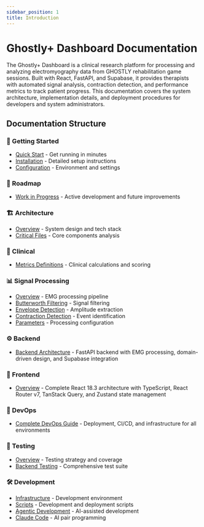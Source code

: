 ```yaml
---
sidebar_position: 1
title: Introduction
---
```


# Ghostly+ Dashboard Documentation

The Ghostly+ Dashboard is a clinical research platform for processing and analyzing electromyography data from GHOSTLY rehabilitation game sessions. Built with React, FastAPI, and Supabase, it provides therapists with automated signal analysis, contraction detection, and performance metrics to track patient progress. This documentation covers the system architecture, implementation details, and deployment procedures for developers and system administrators.

## Documentation Structure

### 🚀 Getting Started
- [Quick Start](./getting-started/quick-start.md) - Get running in minutes
- [Installation](./getting-started/installation.md) - Detailed setup instructions
- [Configuration](./getting-started/configuration.md) - Environment and settings

### 📍 Roadmap
- [Work in Progress](./roadmap/work-in-progress.md) - Active development and future improvements

### 🏗️ Architecture
- [Overview](./architecture/overview.md) - System design and tech stack
- [Critical Files](./architecture/critical-files.md) - Core components analysis

### 🏥 Clinical
- [Metrics Definitions](./clinical/metrics-definitions.md) - Clinical calculations and scoring

### 📊 Signal Processing
- [Overview](./signal-processing/overview.md) - EMG processing pipeline
- [Butterworth Filtering](./signal-processing/butterworth-filtering.md) - Signal filtering
- [Envelope Detection](./signal-processing/envelope-detection.md) - Amplitude extraction
- [Contraction Detection](./signal-processing/contraction-detection.md) - Event identification
- [Parameters](./signal-processing/parameters.md) - Processing configuration

### ⚙️ Backend
- [Backend Architecture](./backend.md) - FastAPI backend with EMG processing, domain-driven design, and Supabase integration

### 🎨 Frontend
- [Overview](./frontend/overview.md) - Complete React 18.3 architecture with TypeScript, React Router v7, TanStack Query, and Zustand state management

### 🚀 DevOps
- [Complete DevOps Guide](./devops/devops.md) - Deployment, CI/CD, and infrastructure for all environments

### 🧪 Testing
- [Overview](./testing/overview.md) - Testing strategy and coverage
- [Backend Testing](./testing/backend-testing.md) - Comprehensive test suite

### 🛠️ Development
- [Infrastructure](./development/infrastructure.md) - Development environment
- [Scripts](./development/scripts.md) - Development and deployment scripts
- [Agentic Development](./development/agentic-development.md) - AI-assisted development
- [Claude Code](./development/claude-code.md) - AI pair programming